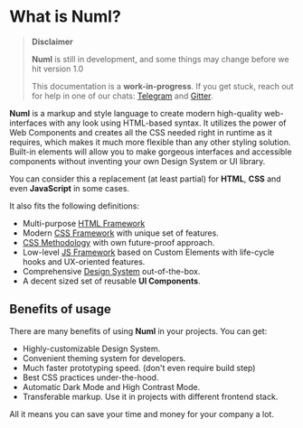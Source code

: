 # What is Numl?

> **Disclaimer**
>
> **Numl** is still in development, and some things may change before we hit version 1.0
>
> This documentation is a **work-in-progress**. If you get stuck, reach out for help in one of our chats: [Telegram](!https://t.me/numldesign) and [Gitter](!https://gitter.im/tenphi/numl).

**Numl** is a markup and style language to create modern high-quality web-interfaces with any look using HTML-based syntax. It utilizes the power of Web Components and creates all the CSS needed right in runtime as it requires, which makes it much more flexible than any other styling solution. Built-in elements will allow you to make gorgeous interfaces and accessible components without inventing your own Design System or UI library.

You can consider this a replacement (at least partial) for **HTML**, **CSS** and even **JavaScript** in some cases.

It also fits the following definitions:

* Multi-purpose [HTML Framework](!https://paulbakaus.com/tutorials/css/where-to-start-if-you-want-to-become-a-web-developer/#2_Start_building_your_first_pages_and_sites_with_an_HTML_framework)
* Modern [CSS Framework](!https://en.wikipedia.org/wiki/CSS_framework) with unique set of features.
* [CSS Methodology](!https://www.creativebloq.com/features/a-web-designers-guide-to-css-methodologies) with own future-proof approach.
* Low-level [JS Framework](/framework/what-is-nude) based on Custom Elements with life-cycle hooks and UX-oriented features.
* Comprehensive [Design System](!https://uxmisfit.com/2019/03/26/what-is-a-design-system-everything-you-need-to-know/) out-of-the-box.
* A decent sized set of reusable **UI Components**.

## Benefits of usage

There are many benefits of using **Numl** in your projects. You can get:

* Highly-customizable Design System.
* Convenient theming system for developers.
* Much faster prototyping speed. (don't even require build step)
* Best CSS practices under-the-hood.
* Automatic Dark Mode and High Contrast Mode.
* Transferable markup. Use it in projects with different frontend stack.

All it means you can save your time and money for your company a lot.
